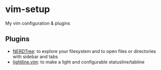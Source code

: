 # vim-setup
My vim configuration &amp; plugins


## Plugins

- [NERDTree](https://github.com/scrooloose/nerdtree): to explore your filesystem and to open files or directories with sidebar and tabs
- [lightline.vim](https://github.com/itchyny/lightline.vim): to make a light and configurable statusline/tabline  
